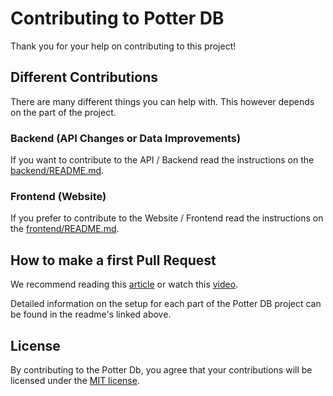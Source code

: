 # Contributing to Potter DB

Thank you for your help on contributing to this project!

## Different Contributions

There are many different things you can help with. This however depends on the part of the project.

### Backend (API Changes or Data Improvements)

If you want to contribute to the API / Backend read the instructions on the [backend/README.md](backend/README.md).

### Frontend (Website)

If you prefer to contribute to the Website / Frontend read the instructions on the [frontend/README.md](frontend/README.md).

## How to make a first Pull Request

We recommend reading this [article](https://docs.github.com/en/pull-requests/collaborating-with-pull-requests/proposing-changes-to-your-work-with-pull-requests/about-pull-requests) or watch this [video](https://egghead.io/courses/how-to-contribute-to-an-open-source-project-on-github).

Detailed information on the setup for each part of the Potter DB project can be found in the readme's linked above.

## License

By contributing to the Potter Db, you agree that your contributions will be licensed under the [MIT license](LICENSE).
